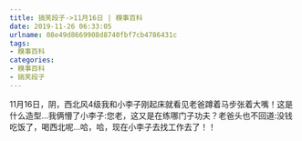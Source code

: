 ```yaml
---
title: 搞笑段子->11月16日 | 糗事百科
date: 2019-11-26 06:33:05
urlname: 08e49d8669908d8740fbf7cb4786431c
tags: 
- 糗事百科
categories:
- 糗事百科
- 搞笑段子
---
```

11月16日，阴，西北风4级我和小李子刚起床就看见老爸蹲着马步张着大嘴！这是什么造型…我俩懵了小李子:您老，这又是在练哪门子功夫？老爸头也不回道:没钱吃饭了，喝西北呢…哈，哈，现在小李子去找工作去了！！


